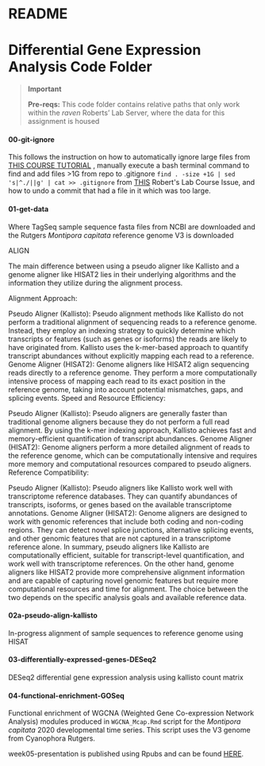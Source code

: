 README
================


# Differential Gene Expression Analysis Code Folder


> **Important**
>
> **Pre-reqs:** This code folder contains relative paths that only work
> within the *raven* Roberts’ Lab Server, where the data for this
> assignment is housed


#### 00-git-ignore

This follows the instruction on how to automatically ignore large files
from [THIS COURSE
TUTORIAL](https://sr320.github.io/course-fish546-2023/assignments/02-DGE.html)
, manually execute a bash terminal command to find and add files \>1G
from repo to .gitignore
`find . -size +1G | sed 's|^./||g' | cat >> .gitignore` from
[THIS](https://github.com/sr320/course-fish546-2015/issues/43) Robert's
Lab Course Issue, and how to undo a commit that had a file in it which
was too large.

#### 01-get-data

Where TagSeq sample sequence fasta files from NCBI are downloaded and
the Rutgers *Montipora capitata* reference genome V3 is downloaded

ALIGN 

The main difference between using a pseudo aligner like Kallisto and a genome aligner like HISAT2 lies in their underlying algorithms and the information they utilize during the alignment process.

Alignment Approach:

Pseudo Aligner (Kallisto): Pseudo alignment methods like Kallisto do not perform a traditional alignment of sequencing reads to a reference genome. Instead, they employ an indexing strategy to quickly determine which transcripts or features (such as genes or isoforms) the reads are likely to have originated from. Kallisto uses the k-mer-based approach to quantify transcript abundances without explicitly mapping each read to a reference.
Genome Aligner (HISAT2): Genome aligners like HISAT2 align sequencing reads directly to a reference genome. They perform a more computationally intensive process of mapping each read to its exact position in the reference genome, taking into account potential mismatches, gaps, and splicing events.
Speed and Resource Efficiency:

Pseudo Aligner (Kallisto): Pseudo aligners are generally faster than traditional genome aligners because they do not perform a full read alignment. By using the k-mer indexing approach, Kallisto achieves fast and memory-efficient quantification of transcript abundances.
Genome Aligner (HISAT2): Genome aligners perform a more detailed alignment of reads to the reference genome, which can be computationally intensive and requires more memory and computational resources compared to pseudo aligners.
Reference Compatibility:

Pseudo Aligner (Kallisto): Pseudo aligners like Kallisto work well with transcriptome reference databases. They can quantify abundances of transcripts, isoforms, or genes based on the available transcriptome annotations.
Genome Aligner (HISAT2): Genome aligners are designed to work with genomic references that include both coding and non-coding regions. They can detect novel splice junctions, alternative splicing events, and other genomic features that are not captured in a transcriptome reference alone.
In summary, pseudo aligners like Kallisto are computationally efficient, suitable for transcript-level quantification, and work well with transcriptome references. On the other hand, genome aligners like HISAT2 provide more comprehensive alignment information and are capable of capturing novel genomic features but require more computational resources and time for alignment. The choice between the two depends on the specific analysis goals and available reference data.

#### 02a-pseudo-align-kallisto

In-progress alignment of sample sequences to reference genome using
HISAT

#### 03-differentially-expressed-genes-DESeq2

DESeq2 differential gene expression analysis using kallisto count matrix


#### 04-functional-enrichment-GOSeq

Functional enrichment of WGCNA (Weighted Gene Co-expression Network
Analysis) modules produced in `WGCNA_Mcap.Rmd` script for the *Montipora
capitata* 2020 developmental time series. This script uses the V3 genome
from Cyanophora Rutgers.

week05-presentation is published using Rpubs and can be found
[HERE](http://rpubs.com/sarah_tanja/1034364).
